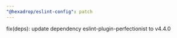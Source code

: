 ```yaml
---
"@hexadrop/eslint-config": patch
---
```


fix(deps): update dependency eslint-plugin-perfectionist to v4.4.0
